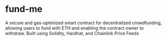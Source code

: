 # fund-me
A secure and gas-optimized smart contract for decentralized crowdfunding, allowing users to fund with ETH and enabling the contract owner to withdraw. Built using Solidity, Hardhat, and Chainlink Price Feeds
